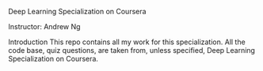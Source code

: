 Deep Learning Specialization on Coursera

Instructor: Andrew Ng

Introduction
This repo contains all my work for this specialization. All the code base, quiz questions, are taken from, unless specified, Deep Learning Specialization on Coursera.
